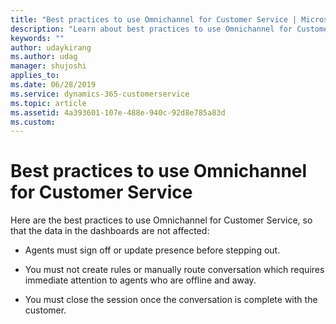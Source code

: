 ```yaml
---
title: "Best practices to use Omnichannel for Customer Service | MicrosoftDocs"
description: "Learn about best practices to use Omnichannel for Customer Service"
keywords: ""
author: udaykirang
ms.author: udag
manager: shujoshi
applies_to: 
ms.date: 06/28/2019
ms.service: dynamics-365-customerservice
ms.topic: article
ms.assetid: 4a393601-107e-488e-940c-92d8e785a83d
ms.custom: 
---
```


# Best practices to use Omnichannel for Customer Service

Here are the best practices to use Omnichannel for Customer Service, so that the data in the dashboards are not affected:

-  Agents must sign off or update presence before stepping out.

-  You must not create rules or manually route conversation which requires immediate attention to agents who are offline and away.

-  You must close the session once the conversation is complete with the customer. 